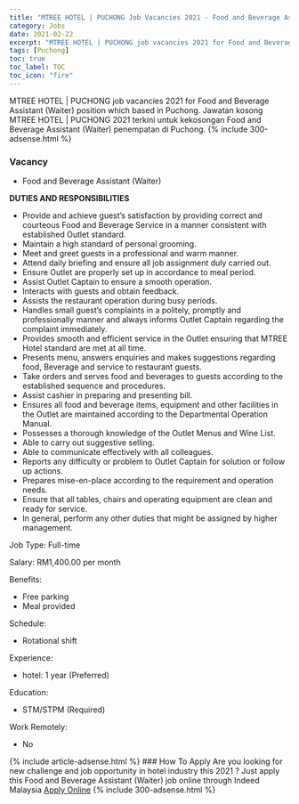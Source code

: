 ```yaml
---
title: "MTREE HOTEL | PUCHONG Job Vacancies 2021 - Food and Beverage Assistant (Waiter)" 
category: Jobs 
date: 2021-02-22 
excerpt: "MTREE HOTEL | PUCHONG job vacancies 2021 for Food and Beverage Assistant (Waiter) position which based in Puchong. Jawatan kosong MTREE HOTEL | PUCHONG 2021 terkini untuk kekosongan Food and Beverage Assistant (Waiter) penempatan di Puchong" 
tags: [Puchong] 
toc: true 
toc_label: TOC 
toc_icon: "fire" 
--- 
```


MTREE HOTEL | PUCHONG job vacancies 2021 for Food and Beverage Assistant (Waiter) position which based in Puchong. Jawatan kosong MTREE HOTEL | PUCHONG 2021 terkini untuk kekosongan Food and Beverage Assistant (Waiter) penempatan di Puchong. 
{% include 300-adsense.html %} 
### Vacancy 
- Food and Beverage Assistant (Waiter) 
<div><p><b>DUTIES AND RESPONSIBILITIES</b></p><ul><li>Provide and achieve guest&#8217;s satisfaction by providing correct and courteous Food and Beverage Service in a manner consistent with established Outlet standard.</li><li>Maintain a high standard of personal grooming.</li><li>Meet and greet guests in a professional and warm manner.</li><li>Attend daily briefing and ensure all job assignment duly carried out.</li><li>Ensure Outlet are properly set up in accordance to meal period.</li><li>Assist Outlet Captain to ensure a smooth operation.</li><li>Interacts with guests and obtain feedback.</li><li>Assists the restaurant operation during busy periods.</li><li>Handles small guest&#8217;s complaints in a politely, promptly and professionally manner and always informs Outlet Captain regarding the complaint immediately.</li><li>Provides smooth and efficient service in the Outlet ensuring that MTREE Hotel standard are met at all time.</li><li>Presents menu, answers enquiries and makes suggestions regarding food, Beverage and service to restaurant guests.</li><li>Take orders and serves food and beverages to guests according to the established sequence and procedures.</li><li>Assist cashier in preparing and presenting bill.</li><li>Ensures all food and beverage items, equipment and other facilities in the Outlet are maintained according to the Departmental Operation Manual.</li><li>Possesses a thorough knowledge of the Outlet Menus and Wine List.</li><li>Able to carry out suggestive selling.</li><li>Able to communicate effectively with all colleagues.</li><li>Reports any difficulty or problem to Outlet Captain for solution or follow up actions.</li><li>Prepares mise-en-place according to the requirement and operation needs.</li><li>Ensure that all tables, chairs and operating equipment are clean and ready for service.</li><li>In general, perform any other duties that might be assigned by higher management.</li></ul><p>Job Type: Full-time</p><p>Salary: RM1,400.00 per month</p><p>Benefits:</p><ul><li>Free parking</li><li>Meal provided</li></ul><p>Schedule:</p><ul><li>Rotational shift</li></ul><p>Experience:</p><ul><li>hotel: 1 year (Preferred)</li></ul><p>Education:</p><ul><li>STM/STPM (Required)</li></ul><p>Work Remotely:</p><ul><li>No</li></ul></div> 
{% include article-adsense.html %} 
### How To Apply 
Are you looking for new challenge and job opportunity in hotel industry this 2021 ?
Just apply this Food and Beverage Assistant (Waiter) job online through Indeed Malaysia 
<a href="https://malaysia.indeed.com/viewjob?jk=0526bf687f22fa03" class="btn btn--info" target="_blank" rel="nofollow noopenner">Apply Online</a> 
{% include 300-adsense.html %} 